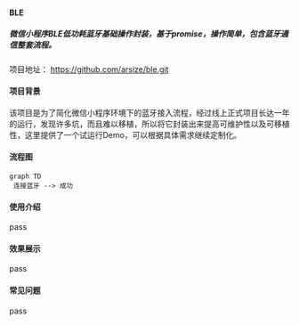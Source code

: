 #### BLE

##### 微信小程序BLE低功耗蓝牙基础操作封装，基于promise，操作简单，包含蓝牙通信整套流程。

项目地址： https://github.com/arsize/ble.git

#### 项目背景
该项目是为了简化微信小程序环境下的蓝牙接入流程，经过线上正式项目长达一年的运行，发现许多坑，而且难以移植，所以将它封装出来提高可维护性以及可移植性，这里提供了一个试运行Demo，可以根据具体需求继续定制化。

#### 流程图
```mermaid
graph TD
 连接蓝牙 --> 成功

```


#### 使用介绍
pass

#### 效果展示
pass

#### 常见问题
pass
